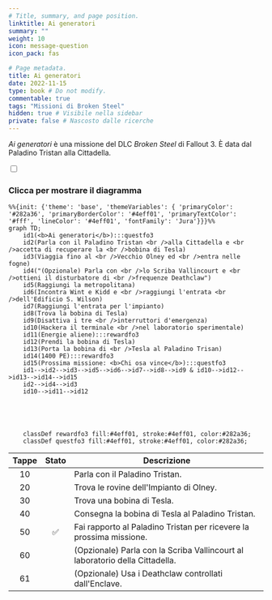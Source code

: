 ```yaml
---
# Title, summary, and page position.
linktitle: Ai generatori
summary: ""
weight: 10
icon: message-question
icon_pack: fas

# Page metadata.
title: Ai generatori
date: 2022-11-15
type: book # Do not modify.
commentable: true
tags: "Missioni di Broken Steel"
hidden: true # Visibile nella sidebar
private: false # Nascosto dalle ricerche
---
```


<div class="fo3">

*Ai generatori* è una missione del DLC *Broken Steel* di Fallout 3. È data dal Paladino Tristan alla Cittadella.


<section class="chart-collapse">
<input type="checkbox" name="collapse2" id="handle2">
<h3 class="handle">
<label for="handle2">Clicca per mostrare il diagramma</label>
</h3>
<div class="content">

```mermaid
%%{init: {'theme': 'base', 'themeVariables': { 'primaryColor': '#282a36', 'primaryBorderColor': '#4eff01', 'primaryTextColor': '#fff', 'lineColor': '#4eff01', 'fontFamily': 'Jura'}}}%%
graph TD;
    id1(<b>Ai generatori</b>):::questfo3
    id2(Parla con il Paladino Tristan <br />alla Cittadella e <br />accetta di recuperare la <br />bobina di Tesla)
    id3(Viaggia fino al <br />Vecchio Olney ed <br />entra nelle fogne)
    id4("(Opzionale) Parla con <br />lo Scriba Vallincourt e <br />ottieni il disturbatore di <br />frequenze Deathclaw")
    id5(Raggiungi la metropolitana)
    id6(Incontra Wint e Kidd e <br />raggiungi l'entrata <br />dell'Edificio S. Wilson)
    id7(Raggiungi l'entrata per l'impianto) 
    id8(Trova la bobina di Tesla)
    id9(Disattiva i tre <br />interruttori d'emergenza)
    id10(Hackera il terminale <br />nel laboratorio sperimentale)
    id11(Energie aliene):::rewardfo3
    id12(Prendi la bobina di Tesla)
    id13(Porta la bobina di <br />Tesla al Paladino Trisan) 
    id14(1400 PE):::rewardfo3
    id15(Prossima missione: <b>Chi osa vince</b>):::questfo3
    id1-->id2-->id3-->id5-->id6-->id7-->id8-->id9 & id10-->id12-->id13-->id14-->id15
    id2-->id4-->id3
    id10-->id11-->id12
    
    
    
    
    
    classDef rewardfo3 fill:#4eff01, stroke:#4eff01, color:#282a36;
    classDef questfo3 fill:#4eff01, stroke:#4eff01, color:#282a36;
```

</div>
</section>

| Tappe |       Stato        | Descrizione                                                                  |
|:-----:|:------------------:| ---------------------------------------------------------------------------- |
|  10   |                    | Parla con il Paladino Tristan.                                               |
|  20   |                    | Trova le rovine dell'Impianto di Olney.                                      |
|  30   |                    | Trova una bobina di Tesla.                                                   |
|  40   |                    | Consegna la bobina di Tesla al Paladino Tristan.                             |
|  50   | :white_check_mark: | Fai rapporto al Paladino Tristan per ricevere la prossima missione.          |
|  60   |                    | (Opzionale) Parla con la Scriba Vallincourt al laboratorio della Cittadella. |
|  61   |                    | (Opzionale) Usa i Deathclaw controllati dall'Enclave.                        |

</div>

